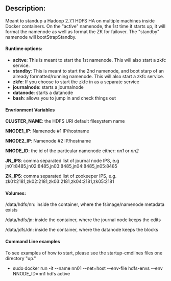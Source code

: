 ## Description:

Meant to standup a Hadoop 2.7.1 HDFS HA on multiple machines inside Docker containers.  On the "active" namenode, the 1st time it starts up, it will format the namenode as well as format the ZK for failover.  The "standby" namenode will bootStrapStandby.  

#### Runtime options:

* __acitve__:  This is meant to start the 1st namenode.  This will also start a zkfc service.
* __standby__:  This is meant to start the 2nd namenode, and boot starp of an already formatted/running namenode. This will also start a zkfc service.
* __zkfc__:  If you choose to start the zkfc in as a separate service
* __journalnode__:  starts a journalnode
* __datanode__:  starts a datanode
*  __bash__:  allows you to jump in and check things out

#### Envrionment Variables

__CLUSTER_NAME__:  the HDFS URI default filesystem name

__NNODE1_IP__: Namenode #1 IP/hostname

__NNODE2_IP__:  Namenode #2 IP/hostname

__NNODE_ID__:  the id of the particular namenode either: *nn1* or *nn2*

__JN_IPS__: comma separated list of journal node IPS, e.g jn01:8485,jn02:8485,jn03:8485,jn04:8485,jn05:8485

__ZK_IPS__:  comma separated list of zookeeper IPS, e.g. zk01:2181,zk02:2181,zk03:2181,zk04:2181,zk05:2181

#### Volumes:

/data/hdfs/nn:  inside the container, where the fsimage/namenode metadata exists

/data/hdfs/jn:  inside the container, where the journal node keeps the edits

/data/jdfs/dn: inside the container, where the datanode keeps the blocks

#### Command Line examples

To see examples of how to start, please see the startup-cmdlines files one directory "up."

* sudo docker run -it --name nn01 --net=host --env-file hdfs-envs --env NNODE_ID=nn1 hdfs active
